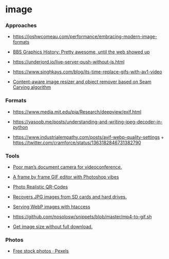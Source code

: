 image
=====

### Approaches

-   https://joshwcomeau.com/performance/embracing-modern-image-formats

<!-- -->

-   [BBS Graphics History: Pretty awesome, until the web showed up](https://news.ycombinator.com/item?id=23916050)

<!-- -->

-   https://underjord.io/live-server-push-without-js.html

<!-- -->

-   https://www.singhkays.com/blog/its-time-replace-gifs-with-av1-video

<!-- -->

-   [Content-aware image resizer and object remover based on Seam Carving algorithm](https://github.com/trekhleb/js-image-carver)

### Formats

-   https://www.media.mit.edu/pia/Research/deepview/exif.html

<!-- -->

-   https://yasoob.me/posts/understanding-and-writing-jpeg-decoder-in-python

<!-- -->

-   https://www.industrialempathy.com/posts/avif-webp-quality-settings + https://twitter.com/cramforce/status/1363182846731382790

### Tools

-   [Poor man’s document camera for videoconference.](https://news.ycombinator.com/item?id=22660301)

<!-- -->

-   [A frame by frame GIF editor with Photoshop vibes](https://news.ycombinator.com/item?id=22696179)

<!-- -->

-   [Photo Realistic QR-Codes](https://news.ycombinator.com/item?id=24158125)

<!-- -->

-   [Recovers JPG images from SD cards and hard drives.](https://github.com/saintmarina/undelete_jpg)

<!-- -->

-   [Serving WebP images with htaccess](https://github.com/vincentorback/WebP-images-with-htaccess)

<!-- -->

-   https://github.com/nosolosw/snippets/blob/master/mp4-to-gif.sh

<!-- -->

-   [Get image size without full download.](https://github.com/nodeca/probe-image-size)

### Photos

-   [Free stock photos · Pexels](https://www.pexels.com/)
